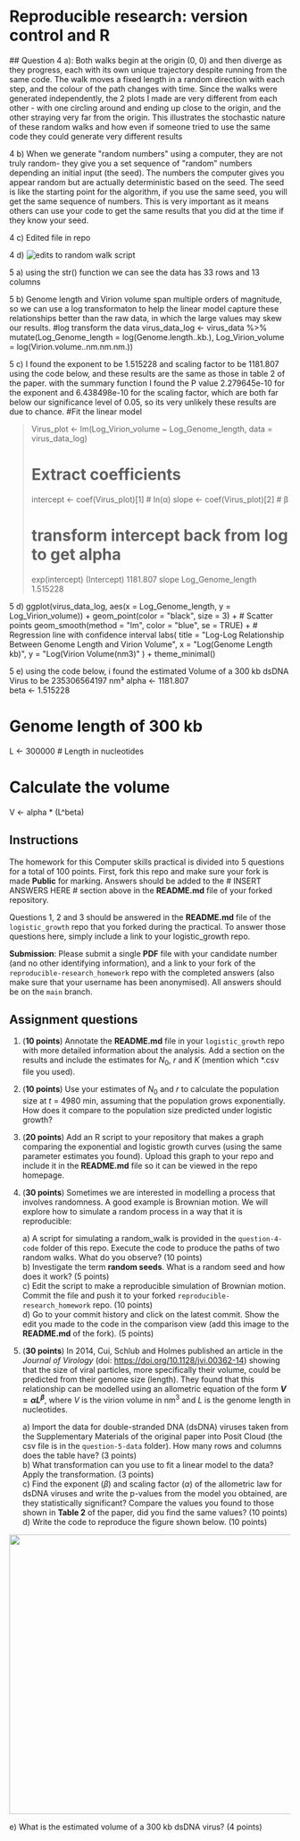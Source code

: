 # Reproducible research: version control and R

\## Question 4 a): Both walks begin at the origin (0, 0) and then diverge as they progress, each with its own unique trajectory despite running from the same code. The walk moves a fixed length in a random direction with each step, and the colour of the path changes with time. Since the walks were generated independently,  the 2 plots I made are very different from each other - with one circling around and ending up close to the origin, and the other straying very far from the origin. This illustrates the stochastic nature of these random walks and how even if someone tried to use the same code they could generate very different results

4 b) When we generate "random numbers" using a computer, they are not truly random- they give you a set sequence of "random" numbers depending an initial input (the seed). The numbers the computer gives you appear random but are actually deterministic based on the seed. The seed is like the starting point for the algorithm, if you use the same seed, you will get the same sequence of numbers. This is very important as it means others can use your code to get the same results that you did at the time if they know your seed.

4 c) Edited file in repo

4 d) ![edits to random walk script](https://github.com/user-attachments/assets/1a4ebe22-2ca3-4aa5-b9a4-a14912407bc1)

5 a) using the str() function we can see the data has 33 rows and 13 columns

5 b) Genome length and Virion volume span multiple orders of magnitude, so we can use a log transformaton to help the linear model capture these relationships better than the raw data, in which the large values may skew our results. 
#log transform the data
virus_data_log <- virus_data %>%
  mutate(Log_Genome_length = log(Genome.length..kb.),
         Log_Virion_volume = log(Virion.volume..nm.nm.nm.)) 

5 c) I found the exponent to be 1.515228 and scaling factor to be 1181.807 using the code below, and these results are the same as those in table 2 of the paper.  with the summary function I found the P value  2.279645e-10 for the exponent and  6.438498e-10 for the scaling factor, which are both far below our significance level of 0.05, so its very unlikely these results are due to chance. 
#Fit the linear model
> Virus_plot <- lm(Log_Virion_volume ~  Log_Genome_length, data = virus_data_log)
> # Extract coefficients
> intercept <- coef(Virus_plot)[1]  # ln(α)
> slope <- coef(Virus_plot)[2]      # β
> # transform intercept back from log to get alpha
> exp(intercept)
(Intercept) 
   1181.807 
> slope
Log_Genome_length 
         1.515228 

5 d) 
ggplot(virus_data_log, aes(x = Log_Genome_length, y = Log_Virion_volume)) +
  geom_point(color = "black", size = 3) +  # Scatter points
  geom_smooth(method = "lm", color = "blue", se = TRUE) +  # Regression line with confidence interval
  labs(
    title = "Log-Log Relationship Between Genome Length and Virion Volume",
    x = "Log(Genome Length kb)",
    y = "Log(Virion Volume(nm3)"
  ) +
  theme_minimal()

  5 e) using the code below, i found the estimated Volume of a 300 kb dsDNA Virus to be 235306564197 nm³ 
alpha <- 1181.807  
beta <- 1.515228   

# Genome length of 300 kb
L <- 300000  # Length in nucleotides

# Calculate the volume
V <- alpha * (L^beta)





## Instructions

The homework for this Computer skills practical is divided into 5 questions for a total of 100 points. First, fork this repo and make sure your fork is made **Public** for marking. Answers should be added to the # INSERT ANSWERS HERE # section above in the **README.md** file of your forked repository.

Questions 1, 2 and 3 should be answered in the **README.md** file of the `logistic_growth` repo that you forked during the practical. To answer those questions here, simply include a link to your logistic_growth repo.

**Submission**: Please submit a single **PDF** file with your candidate number (and no other identifying information), and a link to your fork of the `reproducible-research_homework` repo with the completed answers (also make sure that your username has been anonymised). All answers should be on the `main` branch.

## Assignment questions 

1) (**10 points**) Annotate the **README.md** file in your `logistic_growth` repo with more detailed information about the analysis. Add a section on the results and include the estimates for $N_0$, $r$ and $K$ (mention which *.csv file you used).
   
2) (**10 points**) Use your estimates of $N_0$ and $r$ to calculate the population size at $t$ = 4980 min, assuming that the population grows exponentially. How does it compare to the population size predicted under logistic growth? 

3) (**20 points**) Add an R script to your repository that makes a graph comparing the exponential and logistic growth curves (using the same parameter estimates you found). Upload this graph to your repo and include it in the **README.md** file so it can be viewed in the repo homepage.
   
4) (**30 points**) Sometimes we are interested in modelling a process that involves randomness. A good example is Brownian motion. We will explore how to simulate a random process in a way that it is reproducible:

   a) A script for simulating a random_walk is provided in the `question-4-code` folder of this repo. Execute the code to produce the paths of two random walks. What do you observe? (10 points) \
   b) Investigate the term **random seeds**. What is a random seed and how does it work? (5 points) \
   c) Edit the script to make a reproducible simulation of Brownian motion. Commit the file and push it to your forked `reproducible-research_homework` repo. (10 points) \
   d) Go to your commit history and click on the latest commit. Show the edit you made to the code in the comparison view (add this image to the **README.md** of the fork). (5 points) 

5) (**30 points**) In 2014, Cui, Schlub and Holmes published an article in the *Journal of Virology* (doi: https://doi.org/10.1128/jvi.00362-14) showing that the size of viral particles, more specifically their volume, could be predicted from their genome size (length). They found that this relationship can be modelled using an allometric equation of the form **$`V = \alpha L^{\beta}`$**, where $`V`$ is the virion volume in nm<sup>3</sup> and $`L`$ is the genome length in nucleotides.

   a) Import the data for double-stranded DNA (dsDNA) viruses taken from the Supplementary Materials of the original paper into Posit Cloud (the csv file is in the `question-5-data` folder). How many rows and columns does the table have? (3 points)\
   b) What transformation can you use to fit a linear model to the data? Apply the transformation. (3 points) \
   c) Find the exponent ($\beta$) and scaling factor ($\alpha$) of the allometric law for dsDNA viruses and write the p-values from the model you obtained, are they statistically significant? Compare the values you found to those shown in **Table 2** of the paper, did you find the same values? (10 points) \
   d) Write the code to reproduce the figure shown below. (10 points) 

  <p align="center">
     <img src="https://github.com/josegabrielnb/reproducible-research_homework/blob/main/question-5-data/allometric_scaling.png" width="600" height="500">
  </p>

  e) What is the estimated volume of a 300 kb dsDNA virus? (4 points) 
